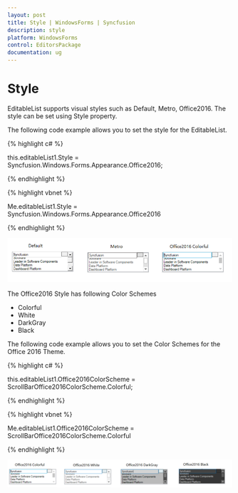 ```yaml
---
layout: post
title: Style | WindowsForms | Syncfusion
description: style   
platform: WindowsForms
control: EditorsPackage
documentation: ug
---
```


# Style   

EditableList supports visual styles such as Default, Metro, Office2016. The style can be set using Style property. 

The following code example allows you to set the style for the EditableList.

{% highlight c# %}

this.editableList1.Style = Syncfusion.Windows.Forms.Appearance.Office2016;

{% endhighlight %}

{% highlight vbnet %}

Me.editableList1.Style = Syncfusion.Windows.Forms.Appearance.Office2016

{% endhighlight %}

![](Style_images/Style_img3.png)

The Office2016 Style has following Color Schemes

* Colorful
* White
* DarkGray
* Black

The following code example allows you to set the Color Schemes for the Office 2016 Theme.

{% highlight c# %}

this.editableList1.Office2016ColorScheme = ScrollBarOffice2016ColorScheme.Colorful;

{% endhighlight %}

{% highlight vbnet %}

Me.editableList1.Office2016ColorScheme = ScrollBarOffice2016ColorScheme.Colorful

{% endhighlight %}


![](Style_images/Style_img2.png)



